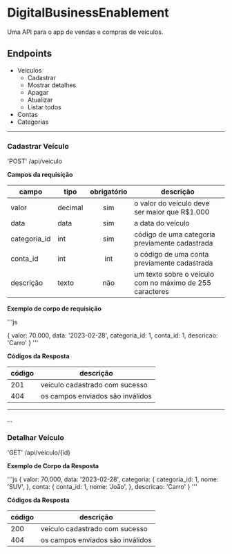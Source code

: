 # DigitalBusinessEnablement

Uma API para o app de vendas e compras de veículos.

## Endpoints

- Veículos
    - Cadastrar
    - Mostrar detalhes
    - Apagar
    - Atualizar
    - Listar todos
- Contas
- Categorias

---

### Cadastrar Veículo

'POST' /api/veiculo

**Campos da requisição**

| campo | tipo | obrigatório | descrição
|-------|------|:-------------:|--------
| valor | decimal | sim      | o valor do veículo deve ser maior que R$1.000
| data  | data | sim         | a data do veículo
| categoria_id | int | sim | código de uma categoria previamente cadastrada
| conta_id | int | int | o código de uma conta previamente cadastrada
| descrição | texto | não | um texto sobre o veículo com no máximo de 255 caracteres

**Exemplo de corpo de requisição**

'''js

{
    valor: 70.000,
    data: '2023-02-28',
    categoria_id: 1,
    conta_id: 1,
    descricao: 'Carro'
}
'''

**Códigos da Resposta**

| código | descrição
|-|-
| 201 | veículo cadastrado com sucesso
| 404 | os campos enviados são inválidos

---

...
### Detalhar Veículo

'GET' /api/veiculo/{id}

**Exemplo de Corpo da Resposta**

'''js
{
    valor: 70.000,
    data: '2023-02-28',
    categoria: {
        categoria_id: 1,
        nome: 'SUV',
    },
    conta: {
        conta_id: 1,
        nome: 'João',
    },
    descricao: 'Carro'
}
'''

**Códigos da Resposta**

| código | descrição
|-|-
| 200 | veículo cadastrado com sucesso
| 404 | os campos enviados são inválidos
